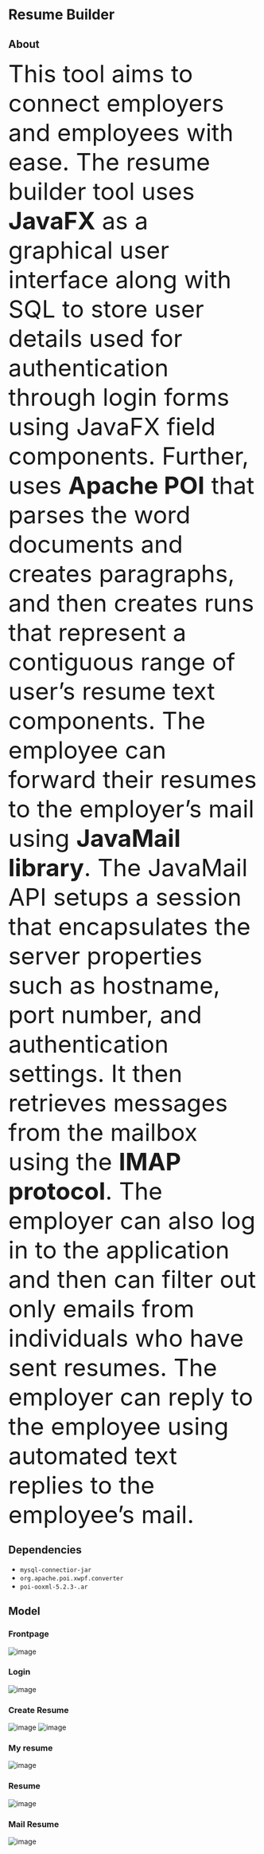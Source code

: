 # **Resume Builder**
## **About**
<font size="40"> This tool aims to connect employers and employees with ease. The resume builder tool uses __JavaFX__ as a graphical user interface along with SQL to store user details used for authentication through login forms using JavaFX field components. Further, uses __Apache POI__ that parses the word documents and creates paragraphs, and then creates runs that represent a contiguous range of user’s resume text components. The employee can forward their resumes to the employer’s mail using __JavaMail library__. The JavaMail API setups a session that encapsulates the server properties such as hostname, port number, and authentication settings. It then retrieves messages from the mailbox using the __IMAP protocol__. The employer can also log in to the application and then can filter out only emails from individuals who have sent resumes. The employer can reply to the employee using automated text replies to the employee’s mail. </font>

## **Dependencies**
- `mysql-connectior-jar`
- `org.apache.poi.xwpf.converter`
- `poi-ooxml-5.2.3-.ar`

## **Model**
### Frontpage
![image](https://github.com/jaivantraja/resume-builder/assets/125119970/e5c35ec6-5ccc-45c1-8d07-ec5579748b11)
### Login
![image](https://github.com/jaivantraja/resume-builder/assets/125119970/9faa44b2-1b1c-43b8-bd07-e6ac350480e4)
### Create Resume
![image](https://github.com/jaivantraja/resume-builder/assets/125119970/2f6a2d45-f0d0-410e-88b7-dce607a3016f)
![image](https://github.com/jaivantraja/resume-builder/assets/125119970/9d95d678-f98f-44f7-a607-d82ea4aee638)
### My resume
![image](https://github.com/jaivantraja/resume-builder/assets/125119970/8d2a4607-1b66-435c-baab-8a36657b05f5)
### Resume
![image](https://github.com/jaivantraja/resume-builder/assets/125119970/11395aa5-da76-48eb-ac1b-64b3c0f1a277)
### Mail Resume
![image](https://github.com/jaivantraja/resume-builder/assets/125119970/a78d284c-65a5-4e7a-b301-5cb69bb3ead4)





